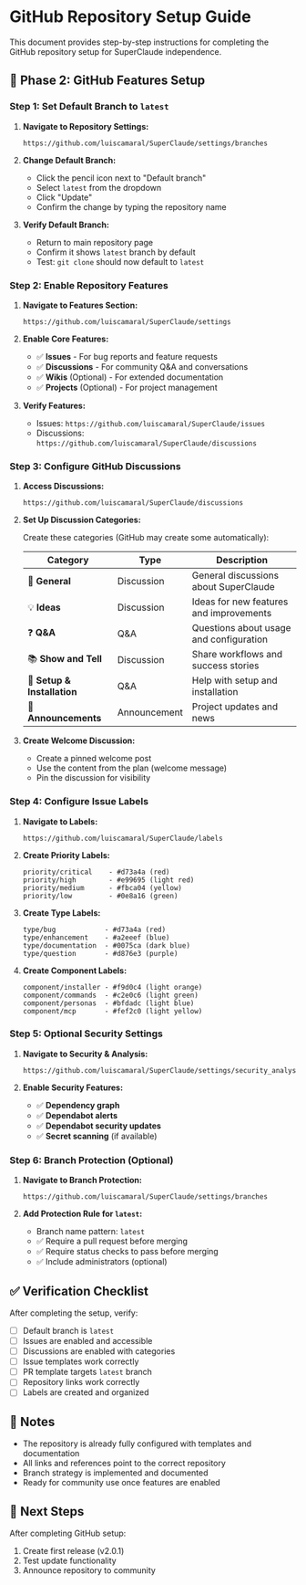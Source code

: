 # GitHub Repository Setup Guide

This document provides step-by-step instructions for completing the GitHub repository setup for SuperClaude independence.

## 🎯 Phase 2: GitHub Features Setup

### Step 1: Set Default Branch to `latest`

1. **Navigate to Repository Settings:**
   ```
   https://github.com/luiscamaral/SuperClaude/settings/branches
   ```

2. **Change Default Branch:**
   - Click the pencil icon next to "Default branch"
   - Select `latest` from the dropdown
   - Click "Update"
   - Confirm the change by typing the repository name

3. **Verify Default Branch:**
   - Return to main repository page
   - Confirm it shows `latest` branch by default
   - Test: `git clone` should now default to `latest`

### Step 2: Enable Repository Features

1. **Navigate to Features Section:**
   ```
   https://github.com/luiscamaral/SuperClaude/settings
   ```

2. **Enable Core Features:**
   - ✅ **Issues** - For bug reports and feature requests
   - ✅ **Discussions** - For community Q&A and conversations
   - ✅ **Wikis** (Optional) - For extended documentation
   - ✅ **Projects** (Optional) - For project management

3. **Verify Features:**
   - Issues: `https://github.com/luiscamaral/SuperClaude/issues`
   - Discussions: `https://github.com/luiscamaral/SuperClaude/discussions`

### Step 3: Configure GitHub Discussions

1. **Access Discussions:**
   ```
   https://github.com/luiscamaral/SuperClaude/discussions
   ```

2. **Set Up Discussion Categories:**
   
   Create these categories (GitHub may create some automatically):

   | Category | Type | Description |
   |----------|------|-------------|
   | 💬 **General** | Discussion | General discussions about SuperClaude |
   | 💡 **Ideas** | Discussion | Ideas for new features and improvements |
   | ❓ **Q&A** | Q&A | Questions about usage and configuration |
   | 📚 **Show and Tell** | Discussion | Share workflows and success stories |
   | 🔧 **Setup & Installation** | Q&A | Help with setup and installation |
   | 🤝 **Announcements** | Announcement | Project updates and news |

3. **Create Welcome Discussion:**
   - Create a pinned welcome post
   - Use the content from the plan (welcome message)
   - Pin the discussion for visibility

### Step 4: Configure Issue Labels

1. **Navigate to Labels:**
   ```
   https://github.com/luiscamaral/SuperClaude/labels
   ```

2. **Create Priority Labels:**
   ```
   priority/critical    - #d73a4a (red)
   priority/high        - #e99695 (light red)  
   priority/medium      - #fbca04 (yellow)
   priority/low         - #0e8a16 (green)
   ```

3. **Create Type Labels:**
   ```
   type/bug            - #d73a4a (red)
   type/enhancement    - #a2eeef (blue)
   type/documentation  - #0075ca (dark blue)
   type/question       - #d876e3 (purple)
   ```

4. **Create Component Labels:**
   ```
   component/installer - #f9d0c4 (light orange)
   component/commands  - #c2e0c6 (light green)
   component/personas  - #bfdadc (light blue)
   component/mcp       - #fef2c0 (light yellow)
   ```

### Step 5: Optional Security Settings

1. **Navigate to Security & Analysis:**
   ```
   https://github.com/luiscamaral/SuperClaude/settings/security_analysis
   ```

2. **Enable Security Features:**
   - ✅ **Dependency graph**
   - ✅ **Dependabot alerts**
   - ✅ **Dependabot security updates**
   - ✅ **Secret scanning** (if available)

### Step 6: Branch Protection (Optional)

1. **Navigate to Branch Protection:**
   ```
   https://github.com/luiscamaral/SuperClaude/settings/branches
   ```

2. **Add Protection Rule for `latest`:**
   - Branch name pattern: `latest`
   - ✅ Require a pull request before merging
   - ✅ Require status checks to pass before merging
   - ✅ Include administrators (optional)

## ✅ Verification Checklist

After completing the setup, verify:

- [ ] Default branch is `latest`
- [ ] Issues are enabled and accessible
- [ ] Discussions are enabled with categories
- [ ] Issue templates work correctly
- [ ] PR template targets `latest` branch
- [ ] Repository links work correctly
- [ ] Labels are created and organized

## 📝 Notes

- The repository is already fully configured with templates and documentation
- All links and references point to the correct repository
- Branch strategy is implemented and documented
- Ready for community use once features are enabled

## 🚀 Next Steps

After completing GitHub setup:
1. Create first release (v2.0.1)
2. Test update functionality
3. Announce repository to community